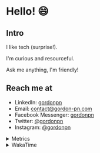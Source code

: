 # Hello! 😄

## Intro

I like tech (surprise!).

I'm curious and resourceful.

Ask me anything, I'm friendly!

## Reach me at

- LinkedIn: [gordonpn](https://www.linkedin.com/in/gordonpn/)
- Email: [contact@gordon-pn.com](mailto:contact@gordon-pn.com)
- Facebook Messenger: [gordonpn](https://www.messenger.com/t/Gordonpn)
- Twitter: [@gordonpn](https://twitter.com/Gordonpn)
- Instagram: [@gordonpn](https://www.instagram.com/gordonpn/)

<details>
  <summary>Metrics</summary>

  <img align="center" src="https://github.com/gordonpn/gordonpn/blob/master/github-metrics.svg" alt="GitHub Metrics">

</details>

<details>
  <summary>WakaTime</summary>

  <!--START_SECTION:waka-->
📊 **This Week I Spent My Time On** 

```text
💬 Programming Languages: 
Java                     7 hrs 15 mins       ███████████████████░░░░░░   75.86 % 
XML                      1 hr 10 mins        ███░░░░░░░░░░░░░░░░░░░░░░   12.22 % 
TypeScript               26 mins             █░░░░░░░░░░░░░░░░░░░░░░░░   04.65 % 
JSON                     11 mins             ░░░░░░░░░░░░░░░░░░░░░░░░░   01.95 % 
Brazil Dependency Config 9 mins              ░░░░░░░░░░░░░░░░░░░░░░░░░   01.71 % 

🔥 Editors: 
Intellijidea             9 hrs 16 mins       ████████████████████████░   96.95 % 
VS Code                  17 mins             █░░░░░░░░░░░░░░░░░░░░░░░░   03.05 % 
```


 Last Updated on 05/03/2024 10:20:28 UTC
<!--END_SECTION:waka-->
</details>

